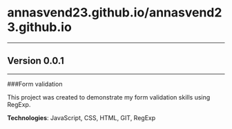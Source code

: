 # annasvend23.github.io/annasvend23.github.io
***
## Version 0.0.1
***
###Form validation

This project was created to demonstrate my form validation skills using RegExp.

**Technologies**: JavaScript, CSS, HTML, GIT, RegExp
